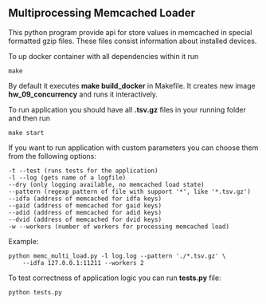 ## Multiprocessing Memcached Loader

This python program provide api for store values in memcached in special formatted gzip files.
These files consist information about installed devices. 

To up docker container with all dependencies within it run
```angular2html
make
```
By default it executes **make build_docker** in Makefile. 
It creates new image **hw_09_concurrency** and runs it interactively.

To run application you should have all **.tsv.gz** files in your running folder and 
then run
```angular2html
make start
```

If you want to run application with custom parameters you can choose them
from the following options:

```
-t --test (runs tests for the application)
-l --log (gets name of a logfile)
--dry (only logging available, no memcached load state)
--pattern (regexp pattern of file with support '*', like '*.tsv.gz')
--idfa (address of memcached for idfa keys)
--gaid (address of memcached for gaid keys)
--adid (address of memcached for adid keys)
--dvid (address of memcached for dvid keys)
-w --workers (number of workers for processing memcached load)
```

Example:
```angular2html
python memc_multi_load.py -l log.log --pattern './*.tsv.gz' \
    --idfa 127.0.0.1:11211 --workers 2
```

To test correctness of application logic you can run **tests.py** file:
```angular2html
python tests.py
```